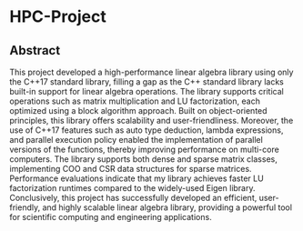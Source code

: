 # HPC-Project

## Abstract
This project developed a high-performance linear algebra library using only the C++17 standard library, filling a gap as the C++ standard library lacks built-in support for linear algebra operations. The library supports critical operations such as matrix multiplication and LU factorization, each optimized using a block algorithm approach. Built on object-oriented principles, this library offers scalability and user-friendliness. Moreover, the use of C++17 features such as auto type deduction, lambda expressions, and parallel execution policy enabled the implementation of parallel versions of the functions, thereby improving performance on multi-core computers. The library supports both dense and sparse matrix classes, implementing COO and CSR data structures for sparse matrices. Performance evaluations indicate that my library achieves faster LU factorization runtimes compared to the widely-used Eigen library. Conclusively, this project has successfully developed an efficient, user-friendly, and highly scalable linear algebra library, providing a powerful tool for scientific computing and engineering applications.
